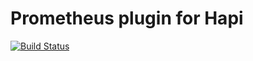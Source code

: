 # Prometheus plugin for Hapi


[![Build Status](https://secure.travis-ci.org/igorgolovanov/hapi-objection.svg?branch=master)](http://travis-ci.org/igorgolovanov/hapi-objection)
